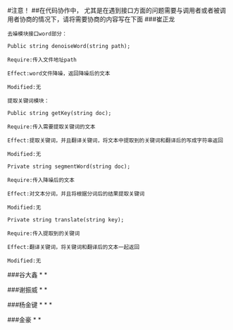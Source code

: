 #注意！
##在代码协作中， 尤其是在遇到接口方面的问题需要与调用者或者被调用者协商的情况下，请将需要协商的内容写在下面
###崔正龙
```
去噪模块接口word部分：

Public string denoiseWord(string path);

Require:传入文件地址path

Effect:word文件降噪，返回降噪后的文本

Modified:无

提取关键词模块：

Public string getKey(string doc);

Require:传入需要提取关键词的文本

Effect:提取关键词，并且翻译关键词，将文本中提取到的关键词和翻译后的写成字符串返回

Modified:无

Private string segmentWord(string doc);

Require:传入降噪后的文本

Effect:对文本分词，并且将根据分词后的结果提取关键词

Modified:无

Private string translate(string key);

Require:传入提取到的关键词

Effect:翻译关键词，将关键词和翻译后的文本一起返回

Modified:无
```
###谷大鑫
* 
* 

###谢振威
* 
* 

###杨金键
*
* 
*

###金豪
* 
* 
